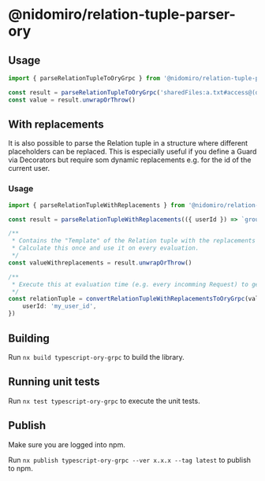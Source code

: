 # @nidomiro/relation-tuple-parser-ory

## Usage

```ts
import { parseRelationTupleToOryGrpc } from '@nidomiro/relation-tuple-parser-ory-grpc'

const result = parseRelationTupleToOryGrpc('sharedFiles:a.txt#access@(dirs:b#access)')
const value = result.unwrapOrThrow()
```

## With replacements

It is also possible to parse the Relation tuple in a structure where different placeholders can be replaced.
This is especially useful if you define a Guard via Decorators but require som dynamic replacements e.g. for the id of
the current user.

### Usage

```ts
import { parseRelationTupleWithReplacements } from '@nidomiro/relation-tuple-parser-ory-grpc'

const result = parseRelationTupleWithReplacements(({ userId }) => `groups:admin#member@${userId}`)

/**
 * Contains the "Template" of the Relation tuple with the replacements defined above.
 * Calculate this once and use it on every evaluation.
 */
const valueWithreplacements = result.unwrapOrThrow()

/**
 * Execute this at evaluation time (e.g. every incomming Request) to get the actual ory Relation tuple send to keto via grpc.
 */
const relationTuple = convertRelationTupleWithReplacementsToOryGrpc(valueWithreplacements, {
	userId: 'my_user_id',
})
```

## Building

Run `nx build typescript-ory-grpc` to build the library.

## Running unit tests

Run `nx test typescript-ory-grpc` to execute the unit tests.

## Publish

Make sure you are logged into npm.

Run `nx publish typescript-ory-grpc --ver x.x.x --tag latest` to publish to npm.
